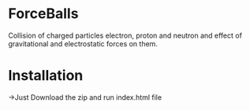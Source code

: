 # ForceBalls
Collision of charged particles electron, proton and neutron and effect of gravitational and electrostatic forces on them.

# Installation
  ->Just Download the zip and run index.html file
